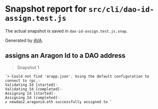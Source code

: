 # Snapshot report for `src/cli/dao-id-assign.test.js`

The actual snapshot is saved in `dao-id-assign.test.js.snap`.

Generated by [AVA](https://ava.li).

## assigns an Aragon Id to a DAO address

> Snapshot 1

    `> Could not find 'arapp.json'. Using the default configuration to connect to rpc.␊
    Validating Id [started]␊
    Validating Id [completed]␊
    Assigning Id [started]␊
    Assigning Id [completed]␊
    ✔ newdao2.aragonid.eth successfully assigned to `
